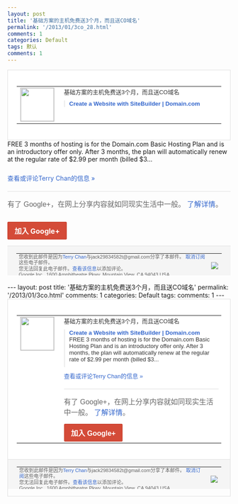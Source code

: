 ```yaml
---
layout: post
title: '基础方案的主机免费送3个月，而且送CO域名'
permalink: '/2013/01/3co_28.html'
comments: 1
categories: Default
tags: 默认
comments: 1
---
```

<!-- X-Notifications: 1:21a6215930000000 -->

<div style="border:solid 1px #dfdfdf;color:#686868;font:13px Arial"><div style="background-color:#fff;padding:20px;"><table cellpadding="0" cellspacing="0"><tr><td style="padding-right:15px;vertical-align:top"><a href="https://plus.google.com/_/notifications/emlink?emr=14900066512970582018&amp;emid=CIn7qb_NirUCFecJcgodumUAAA&amp;path=%2F108643996575278738906&amp;dt=1359360771660&amp;uob=8"><img height="75" src="https://lh3.googleusercontent.com/-KKRGTyJ5Bl0/AAAAAAAAAAI/AAAAAAAAtnY/R4QEWIp3Ur0/s75-c-k-a/photo.jpg" style="border:solid 1px #cccccc;" width="75"/></a></td><td style="width:578px;color:#333;font:13px Arial;vertical-align:top"><div style="padding-bottom:10px">基础方案的主机免费送3个月，而且送CO域<wbr/>名</div><div style="margin-bottom:10px;padding-left:10px; border-left:2px solid #EAEAEA"><span style="margin-right:5px"><a href="http://www.domain.com/domaincom/hosting/startup-weekend.bml" style="color:#3366CC;text-decoration:none"><span style="font-weight:bold">Create a Website with SiteBuilder | Domain.com</span></a></span></div></td></tr></table></div></div>

<div style="padding-bottom:10px">FREE 3 months of hosting is for the Domain.com Basic Hosting Plan and is an introductory offer only. After 3 months, the plan will automatically renew at the regular rate of $2.99 per month (billed $3…</div>

<a href="https://plus.google.com/_/notifications/emlink?emr=14900066512970582018&amp;emid=CIn7qb_NirUCFecJcgodumUAAA&amp;path=%2F108643996575278738906%2Fposts%2F1NF98nrAZFQ%3Fgpinv%3DAMIXal_BDxpmZX0ZvfsFR72dFRkyECHvjTqJeBS9iJ12f-tfPdRj54e5S9780EYwIDy93nAegrQjGe1V0yfDbSSAvqU50lBxyR2BoKB4ya3FqxTfTaOwzU0&amp;dt=1359360771660&amp;uob=8" style="color:#3366CC;text-decoration:none">查看或评论Terry Chan的信息 »</a>

<div style="margin-top:20px;border-top:solid 1px #dfdfdf"><div style="padding:15px 0;color:#686868;font:16px Arial">有了 Google+，在网上分享内容就如同现实生活中一般。 <a href="http://www.google.com/+/learnmore/" style="color:#3366CC;text-decoration:none">了解详情</a>。</div><p><a href="https://plus.google.com/_/notifications/emlink?emr=14900066512970582018&amp;emid=CIn7qb_NirUCFecJcgodumUAAA&amp;path=%2F%3Fgpinv%3DAMIXal_BDxpmZX0ZvfsFR72dFRkyECHvjTqJeBS9iJ12f-tfPdRj54e5S9780EYwIDy93nAegrQjGe1V0yfDbSSAvqU50lBxyR2BoKB4ya3FqxTfTaOwzU0&amp;dt=1359360771660&amp;uob=8" style="display:inline-block;padding:7px 15px;background-color:#d44b38; color:#fff;font-size:16px; font-weight:bold;border-radius:2px;-webkit-border-radius:2px; -moz-border-radius:2px;border:solid 1px #c43b28; white-space:nowrap;text-decoration:none">加入 Google+</a></p></div>

<div style="border-top:solid 1px #dfdfdf;padding:0 20px; background-color:#f5f5f5"><table cellpadding="0" cellspacing="0" style="height:50px"><tbody><tr><td style="vertical-align:middle;width:100%; color:#636363;font:11px Arial; line-height:120%">您收到此邮件是因为<a href="https://plus.google.com/_/notifications/emlink?emr=14900066512970582018&amp;emid=CIn7qb_NirUCFecJcgodumUAAA&amp;path=%2F108643996575278738906%3Fgpinv%3DAMIXal_BDxpmZX0ZvfsFR72dFRkyECHvjTqJeBS9iJ12f-tfPdRj54e5S9780EYwIDy93nAegrQjGe1V0yfDbSSAvqU50lBxyR2BoKB4ya3FqxTfTaOwzU0&amp;dt=1359360771660&amp;uob=8" style="color:#3366CC;text-decoration:none">Terry Chan</a>与jack29834582t@gmail.com分享了本邮件。 <a href="https://plus.google.com/_/notifications/emlink?emr=14900066512970582018&amp;emid=CIn7qb_NirUCFecJcgodumUAAA&amp;path=%2F_%2Fnonplus%2Femailsettings%3Fgpinv%3DAMIXal_BDxpmZX0ZvfsFR72dFRkyECHvjTqJeBS9iJ12f-tfPdRj54e5S9780EYwIDy93nAegrQjGe1V0yfDbSSAvqU50lBxyR2BoKB4ya3FqxTfTaOwzU0%26est%3DADH5u8VL8rgrEukff0BXc8JcZ6p7GqlemOAjrcXPc_GI3dGkTUGJehQG1x-ZSdWo2NKznHUxtsRnx2EzMOSI8PWSAXz89CibtzTE27f_4vH-iJ1EC1-YC-DQj7hkXqLMFMu_TPfG2H-pImQ0kvSHLYYOgA8S6QCF2g&amp;dt=1359360771660&amp;uob=8" style="color:#3366CC;text-decoration:none">取消订阅</a>这些电子邮件。<br/>您无法回复此电子邮件。<a href="https://plus.google.com/_/notifications/emlink?emr=14900066512970582018&amp;emid=CIn7qb_NirUCFecJcgodumUAAA&amp;path=%2F108643996575278738906%2Fposts%2F1NF98nrAZFQ%3Fgpinv%3DAMIXal_BDxpmZX0ZvfsFR72dFRkyECHvjTqJeBS9iJ12f-tfPdRj54e5S9780EYwIDy93nAegrQjGe1V0yfDbSSAvqU50lBxyR2BoKB4ya3FqxTfTaOwzU0&amp;dt=1359360771660&amp;uob=8" style="color:#3366CC;text-decoration:none">查看该信息</a>以添加评论。<br/>Google Inc., 1600 Amphitheatre Pkwy, Mountain View, CA 94043 USA</td><td><img src="https://ssl.gstatic.com/s2/oz/images/notifications/logo/google-plus-6617a72bb36cc548861652780c9e6ff1.png"/></td></tr></tbody></table></div>---
layout: post
title: '基础方案的主机免费送3个月，而且送CO域名'
permalink: '/2013/01/3co.html'
comments: 1
categories: Default
tags: 
comments: 1
---
<!-- X-Notifications: 1:21a6215930000000 -->

<div style="border:solid 1px #dfdfdf;color:#686868;font:13px Arial"><div style="background-color:#fff;padding:20px;"><table cellpadding="0" cellspacing="0"><tr><td style="padding-right:15px;vertical-align:top"><a href="https://plus.google.com/_/notifications/emlink?emr=14900066512970582018&amp;emid=CIn7qb_NirUCFecJcgodumUAAA&amp;path=%2F108643996575278738906&amp;dt=1359360771660&amp;uob=8"><img height="75" src="https://lh3.googleusercontent.com/-KKRGTyJ5Bl0/AAAAAAAAAAI/AAAAAAAAtnY/R4QEWIp3Ur0/s75-c-k-a/photo.jpg" style="border:solid 1px #cccccc;" width="75"/></a></td><td style="width:578px;color:#333;font:13px Arial;vertical-align:top"><div style="padding-bottom:10px">基础方案的主机免费送3个月，而且送CO域<wbr/>名</div><div style="margin-bottom:10px;padding-left:10px; border-left:2px solid #EAEAEA"><span style="margin-right:5px"><a href="http://www.domain.com/domaincom/hosting/startup-weekend.bml" style="color:#3366CC;text-decoration:none"><span style="font-weight:bold">Create a Website with SiteBuilder | Domain.com</span></a><div style="padding-bottom:10px">FREE 3 months of hosting is for the Domain.com Basic Hosting Plan and is an introductory offer only. After 3 months, the plan will automatically renew at the regular rate of $2.99 per month (billed $3...</div></span></div><a href="https://plus.google.com/_/notifications/emlink?emr=14900066512970582018&amp;emid=CIn7qb_NirUCFecJcgodumUAAA&amp;path=%2F108643996575278738906%2Fposts%2F1NF98nrAZFQ%3Fgpinv%3DAMIXal_BDxpmZX0ZvfsFR72dFRkyECHvjTqJeBS9iJ12f-tfPdRj54e5S9780EYwIDy93nAegrQjGe1V0yfDbSSAvqU50lBxyR2BoKB4ya3FqxTfTaOwzU0&amp;dt=1359360771660&amp;uob=8" style="color:#3366CC;text-decoration:none">查看或评论Terry Chan的信息 »</a><div style="margin-top:20px;border-top:solid 1px #dfdfdf"><div style="padding:15px 0;color:#686868;font:16px Arial">有了 Google+，在网上分享内容就如同现实生活中一般。 <a href="http://www.google.com/+/learnmore/" style="color:#3366CC;text-decoration:none">了解详情</a>。</div><a href="https://plus.google.com/_/notifications/emlink?emr=14900066512970582018&amp;emid=CIn7qb_NirUCFecJcgodumUAAA&amp;path=%2F%3Fgpinv%3DAMIXal_BDxpmZX0ZvfsFR72dFRkyECHvjTqJeBS9iJ12f-tfPdRj54e5S9780EYwIDy93nAegrQjGe1V0yfDbSSAvqU50lBxyR2BoKB4ya3FqxTfTaOwzU0&amp;dt=1359360771660&amp;uob=8" style="display:inline-block;padding:7px 15px;background-color:#d44b38; color:#fff;font-size:16px; font-weight:bold;border-radius:2px;-webkit-border-radius:2px; -moz-border-radius:2px;border:solid 1px #c43b28; white-space:nowrap;text-decoration:none">加入 Google+</a></div></td></tr></table></div><div style="border-top:solid 1px #dfdfdf;padding:0 20px; background-color:#f5f5f5"><table cellpadding="0" cellspacing="0" style="height:50px"><tbody><tr><td style="vertical-align:middle;width:100%; color:#636363;font:11px Arial; line-height:120%">您收到此邮件是因为<a href="https://plus.google.com/_/notifications/emlink?emr=14900066512970582018&amp;emid=CIn7qb_NirUCFecJcgodumUAAA&amp;path=%2F108643996575278738906%3Fgpinv%3DAMIXal_BDxpmZX0ZvfsFR72dFRkyECHvjTqJeBS9iJ12f-tfPdRj54e5S9780EYwIDy93nAegrQjGe1V0yfDbSSAvqU50lBxyR2BoKB4ya3FqxTfTaOwzU0&amp;dt=1359360771660&amp;uob=8" style="color:#3366CC;text-decoration:none">Terry Chan</a>与jack29834582t@gmail.com分享了本邮件。 <a href="https://plus.google.com/_/notifications/emlink?emr=14900066512970582018&amp;emid=CIn7qb_NirUCFecJcgodumUAAA&amp;path=%2F_%2Fnonplus%2Femailsettings%3Fgpinv%3DAMIXal_BDxpmZX0ZvfsFR72dFRkyECHvjTqJeBS9iJ12f-tfPdRj54e5S9780EYwIDy93nAegrQjGe1V0yfDbSSAvqU50lBxyR2BoKB4ya3FqxTfTaOwzU0%26est%3DADH5u8VL8rgrEukff0BXc8JcZ6p7GqlemOAjrcXPc_GI3dGkTUGJehQG1x-ZSdWo2NKznHUxtsRnx2EzMOSI8PWSAXz89CibtzTE27f_4vH-iJ1EC1-YC-DQj7hkXqLMFMu_TPfG2H-pImQ0kvSHLYYOgA8S6QCF2g&amp;dt=1359360771660&amp;uob=8" style="color:#3366CC;text-decoration:none">取消订阅</a>这些电子邮件。<br/>您无法回复此电子邮件。<a href="https://plus.google.com/_/notifications/emlink?emr=14900066512970582018&amp;emid=CIn7qb_NirUCFecJcgodumUAAA&amp;path=%2F108643996575278738906%2Fposts%2F1NF98nrAZFQ%3Fgpinv%3DAMIXal_BDxpmZX0ZvfsFR72dFRkyECHvjTqJeBS9iJ12f-tfPdRj54e5S9780EYwIDy93nAegrQjGe1V0yfDbSSAvqU50lBxyR2BoKB4ya3FqxTfTaOwzU0&amp;dt=1359360771660&amp;uob=8" style="color:#3366CC;text-decoration:none">查看该信息</a>以添加评论。<br/>Google Inc., 1600 Amphitheatre Pkwy, Mountain View, CA 94043 USA<br/></td><td><img src="https://ssl.gstatic.com/s2/oz/images/notifications/logo/google-plus-6617a72bb36cc548861652780c9e6ff1.png"/></td></tr></tbody></table></div></div>